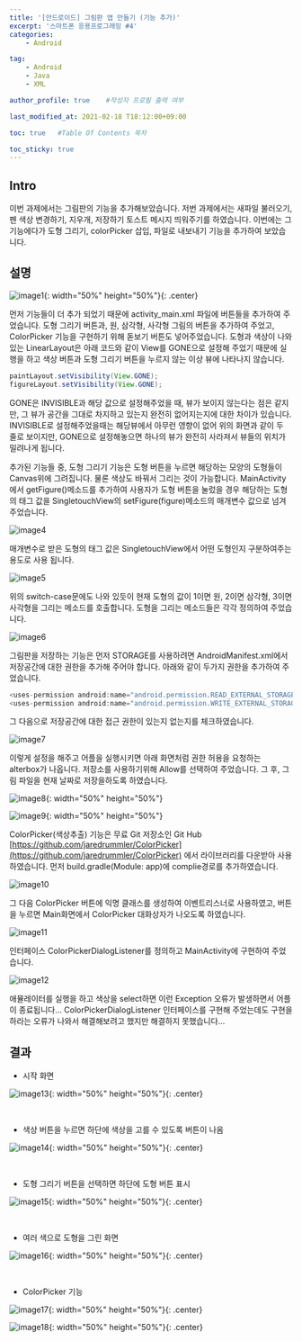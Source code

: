 ```yaml
---
title: '[안드로이드] 그림판 앱 만들기 (기능 추가)' 
excerpt: '스마트폰 응용프로그래밍 #4'
categories:
    - Android

tag:
    - Android
    - Java
    - XML

author_profile: true    #작성자 프로필 출력 여부

last_modified_at: 2021-02-18 T18:12:00+09:00

toc: true   #Table Of Contents 목차 

toc_sticky: true
---
```


## Intro
이번 과제에서는 그림판의 기능을 추가해보았습니다. 저번 과제에서는 새파일 불러오기, 펜 색상 변경하기, 지우개, 저장하기 토스트 메시지 띄워주기를 하였습니다. 이번에는 그 기능에다가 도형 그리기, colorPicker 삽입, 파일로 내보내기 기능을 추가하여 보았습니다. 

## 설명

![image1](https://user-images.githubusercontent.com/47733530/108334840-b1ee5b80-7215-11eb-911b-49427d595159.png){: width="50%" height="50%"}{: .center}

먼저 기능들이 더 추가 되었기 때문에 activity_main.xml 파일에 버튼들을 추가하여 주었습니다. 도형 그리기 버튼과, 원, 삼각형, 사각형 그림의 버튼을 추가하여 주었고, ColorPicker 기능을 구현하기 위해 돋보기 버튼도 넣어주었습니다. 도형과 색상이 나와있는 LinearLayout은 아래 코드와 같이 View를 GONE으로 설정해 주었기 때문에 실행을 하고 색상 버튼과 도형 그리기 버튼을 누르지 않는 이상 뷰에 나타나지 않습니다.

```java
paintLayout.setVisibility(View.GONE);
figureLayout.setVisibility(View.GONE);
 ```

GONE은 INVISIBLE과 해당 값으로 설정해주었을 때, 뷰가 보이지 않는다는 점은 같지만, 그 뷰가 공간을 그대로 차지하고 있는지 완전히 없어지는지에 대한 차이가 있습니다. INVISIBLE로 설정해주었을때는 해당뷰에서 아무런 영향이 없어 위의 화면과 같이 두 줄로 보이지만, GONE으로 설정해놓으면 하나의 뷰가 완전히 사라져서 뷰들의 위치가 밀려나게 됩니다.

추가된 기능들 중, 도형 그리기 기능은 도형 버튼을 누르면 해당하는 모양의 도형들이 Canvas위에 그려집니다. 물론 색상도 바꿔서 그리는 것이 가능합니다.  MainActivity에서 getFigure()메소드를 추가하여 사용자가 도형 버튼을 눌렀을 경우 해당하는 도형의 태그 값을 SingletouchView의 setFigure(figure)메소드의 매개변수 값으로 넘겨 주었습니다. 


![image4](https://user-images.githubusercontent.com/47733530/108334848-b450b580-7215-11eb-8dd2-27cc89e43217.png)


매개변수로 받은 도형의 태그 값은 SingletouchView에서 어떤 도형인지 구분하여주는 용도로 사용 됩니다.  


![image5](https://user-images.githubusercontent.com/47733530/108334857-b450b580-7215-11eb-8814-ba8b8481bb44.png)


위의 switch-case문에도 나와 있듯이 현재 도형의 값이 1이면 원, 2이면 삼각형, 3이면 사각형을 그리는 메소드를 호출합니다. 도형을 그리는 메소드들은 각각 정의하여 주었습니다.


![image6](https://user-images.githubusercontent.com/47733530/108334860-b4e94c00-7215-11eb-9f74-4d7143faa741.png)


그림판을 저장하는 기능은 먼저 STORAGE를 사용하려면 AndroidManifest.xml에서 저장공간에 대한 권한을 추가해 주어야 합니다. 아래와 같이 두가지 권한을 추가하여 주었습니다.


```java
<uses-permission android:name="android.permission.READ_EXTERNAL_STORAGE" />
<uses-permission android:name="android.permission.WRITE_EXTERNAL_STORAGE" />
```
 
그 다음으로 저장공간에 대한 접근 권한이 있는지 없는지를 체크하였습니다. 


![image7](https://user-images.githubusercontent.com/47733530/108334863-b581e280-7215-11eb-8158-1e885b531ba8.png)


이렇게 설정을 해주고 어플을 실행시키면 아래 화면처럼 권한 허용을 요청하는 alterbox가 나옵니다. 저장소를 사용하기위해 Allow를 선택하여 주었습니다.  그 후, 그림 파일을 현재 날짜로 저장을하도록 하였습니다.


![image8](https://user-images.githubusercontent.com/47733530/108334865-b581e280-7215-11eb-986b-05f85fb4861b.png){: width="50%" height="50%"}

![image9](https://user-images.githubusercontent.com/47733530/108334868-b61a7900-7215-11eb-839e-06a6aeba90fb.png){: width="50%" height="50%"}


ColorPicker(색상추출) 기능은 무료 Git 저장소인 Git Hub 
[https://github.com/jaredrummler/ColorPicker](https://github.com/jaredrummler/ColorPicker)
에서 라이브러리를 다운받아 사용하였습니다. 먼저 build.gradle(Module: app)에 complie경로를 추가하였습니다. 


![image10](https://user-images.githubusercontent.com/47733530/108334871-b6b30f80-7215-11eb-86be-bfb259097192.png)


그 다음 ColorPicker 버튼에 익명 클래스를 생성하여 이벤트리스너로 사용하였고, 버튼을 누르면 Main화면에서 ColorPicker 대화상자가 나오도록 하였습니다. 


![image11](https://user-images.githubusercontent.com/47733530/108334873-b6b30f80-7215-11eb-88c8-1950fddd3c8d.png)


인터페이스 ColorPickerDialogListener를 정의하고 MainActivity에 구현하여 주었습니다.


![image12](https://user-images.githubusercontent.com/47733530/108334876-b74ba600-7215-11eb-8ab8-f8ce0ab7f9fa.png)


애뮬레이터를 실행을 하고 색상을 select하면 이런 Exception 오류가 발생하면서 어플이 종료됩니다… ColorPickerDialogListener 인터페이스를 구현해 주었는데도 구현을 하라는 오류가 나와서 해결해보려고 했지만 해결하지 못했습니다... 

## 결과

- 시작 화면

![image13](https://user-images.githubusercontent.com/47733530/108334878-b74ba600-7215-11eb-8f56-53d11438cd6e.png){: width="50%" height="50%"}{: .center}

<br>

- 색상 버튼을 누르면 하단에 색상을 고를 수 있도록 버튼이 나옴

![image14](https://user-images.githubusercontent.com/47733530/108334879-b7e43c80-7215-11eb-9ef1-81268f45d577.png){: width="50%" height="50%"}{: .center}

<br>

- 도형 그리기 버튼을 선택하면 하단에 도형 버튼 표시

![image15](https://user-images.githubusercontent.com/47733530/108334883-b7e43c80-7215-11eb-9ffc-c16119a63f8c.png){: width="50%" height="50%"}{: .center}

<br>

- 여러 색으로 도형을 그린 화면

![image16](https://user-images.githubusercontent.com/47733530/108334886-b87cd300-7215-11eb-9e52-0d6473accb2b.png){: width="50%" height="50%"}{: .center}

<br>

- ColorPicker 기능 

![image17](https://user-images.githubusercontent.com/47733530/108334887-b9156980-7215-11eb-9fef-af90dc72ce27.png){: width="50%" height="50%"}{: .center}


![image18](https://user-images.githubusercontent.com/47733530/108334890-b9ae0000-7215-11eb-9952-325670164676.png){: width="50%" height="50%"}{: .center}
